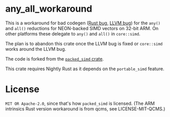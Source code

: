 # any_all_workaround

This is a workaround for bad codegen ([Rust bug](https://github.com/rust-lang/portable-simd/issues/146), [LLVM bug](https://github.com/llvm/llvm-project/issues/50466)) for the `any()` and `all()` reductions for NEON-backed SIMD vectors on 32-bit ARM. On other platforms these delegate to `any()` and `all()` in `core::simd`.

The plan is to abandon this crate once the LLVM bug is fixed or `core::simd` works around the LLVM bug.

The code is forked from the [`packed_simd` crate](https://raw.githubusercontent.com/hsivonen/packed_simd/d938e39bee9bc5c222f5f2f2a0df9e53b5ce36ae/src/codegen/reductions/mask/arm.rs).

This crate requires Nightly Rust as it depends on the `portable_simd` feature.

# License

`MIT OR Apache-2.0`, since that's how `packed_simd` is licensed. (The ARM intrinsics Rust version workaround is from qcms, see LICENSE-MIT-QCMS.)
